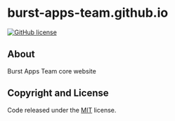 # burst-apps-team.github.io

[![GitHub license](https://img.shields.io/badge/license-MIT-blue.svg)](https://raw.githubusercontent.com/BlackrockDigital/startbootstrap-grayscale/master/LICENSE)

## About

Burst Apps Team core website

## Copyright and License

Code released under the [MIT](https://github.com/Zoh63392187/startbootstrap-grayscale/blob/master/LICENSE) license.
